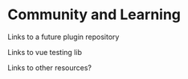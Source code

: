 # Community and Learning

Links to a future plugin repository

Links to vue testing lib

Links to other resources?